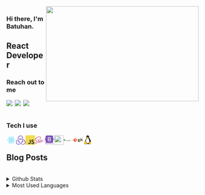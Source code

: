 <img src="https://media.giphy.com/media/FPbnShq1h1IS5FQyPD/giphy.gif" align="right" width="400" height="250">

### Hi there, I'm Batuhan.

## React Developer 


### Reach out to me

[<img  width="22" src="https://unpkg.com/simple-icons@v4/icons/medium.svg" align="left" />][medium]
[<img  width="22" src="[https://unpkg.com/simple-icons@v4/icons/linkedin.svg](https://raw.githubusercontent.com/rahuldkjain/github-profile-readme-generator/master/src/images/icons/Social/linked-in-alt.svg)" align="left" />][linkedin][<img  width="22" src="https://unpkg.com/simple-icons@v4/icons/linkedin.svg" align="left" />][linkedin]

<br />
<br />

### Tech I use

<img align="left" src="https://raw.githubusercontent.com/github/explore/80688e429a7d4ef2fca1e82350fe8e3517d3494d/topics/react/react.png" width="25" height="25" />
<img align="left" src="https://raw.githubusercontent.com/devicons/devicon/master/icons/redux/redux-original.svg" width="25" height="25" />
<img align="left" src="https://raw.githubusercontent.com/github/explore/80688e429a7d4ef2fca1e82350fe8e3517d3494d/topics/javascript/javascript.png" width="25" height="25" />
<img align="left" src="https://raw.githubusercontent.com/github/explore/80688e429a7d4ef2fca1e82350fe8e3517d3494d/topics/sass/sass.png" width="25" height="25" />
<img align="left" src="https://raw.githubusercontent.com/devicons/devicon/master/icons/bootstrap/bootstrap-plain-wordmark.svg "width="25" height="25" />
<img align="left" src="https://www.vectorlogo.zone/logos/tailwindcss/tailwindcss-icon.svg "width="25" height="25" />
<img align="left" src="https://raw.githubusercontent.com/github/explore/80688e429a7d4ef2fca1e82350fe8e3517d3494d/topics/mongodb/mongodb.png" width="25" height="25" />
<img align="left" src="https://raw.githubusercontent.com/github/explore/80688e429a7d4ef2fca1e82350fe8e3517d3494d/topics/git/git.png" width="25" height="25" />
<img align="left" src="https://raw.githubusercontent.com/devicons/devicon/master/icons/linux/linux-original.svg "width="25" height="25" />

<br />



## Blog Posts

<!-- BLOG-POST-LIST:START -->

<!-- BLOG-POST-LIST:END -->

<br />

<details>
<summary> Github Stats</summary>
<img src="https://github-readme-stats.vercel.app/api?username=batuhanbaybas&theme=radical" >
</details>

<details>
<summary>  Most Used Languages</summary>
<img src="https://github-readme-stats.vercel.app/api/top-langs/?username=batuhanbaybas&layout=compact" >
</details>

[medium]: https://medium.com/@b.baybas
[linkedin]: https://www.linkedin.com/in/batuhan-baybas/
[stack-overflow]:https://stackoverflow.com/users/https://stackoverflow.com/users/14805835/batuhan-bayba%c5%9f
